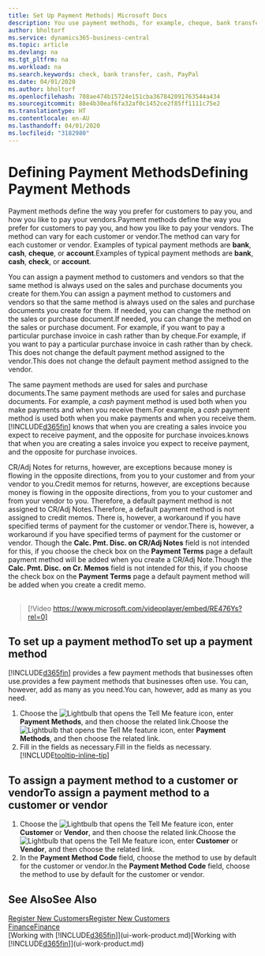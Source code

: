```yaml
---
title: Set Up Payment Methods| Microsoft Docs
description: You use payment methods, for example, cheque, bank transfer, cash, or PayPal, to define how sales and purchase invoices will be paid.
author: bholtorf
ms.service: dynamics365-business-central
ms.topic: article
ms.devlang: na
ms.tgt_pltfrm: na
ms.workload: na
ms.search.keywords: check, bank transfer, cash, PayPal
ms.date: 04/01/2020
ms.author: bholtorf
ms.openlocfilehash: 708ae474b15724e151cba367842091763544a434
ms.sourcegitcommit: 88e4b30eaf6fa32af0c1452ce2f85ff1111c75e2
ms.translationtype: HT
ms.contentlocale: en-AU
ms.lasthandoff: 04/01/2020
ms.locfileid: "3182980"
---
```

# <a name="defining-payment-methods"></a><span data-ttu-id="70302-103">Defining Payment Methods</span><span class="sxs-lookup"><span data-stu-id="70302-103">Defining Payment Methods</span></span>
<span data-ttu-id="70302-104">Payment methods define the way you prefer for customers to pay you, and how you like to pay your vendors.</span><span class="sxs-lookup"><span data-stu-id="70302-104">Payment methods define the way you prefer for customers to pay you, and how you like to pay your vendors.</span></span> <span data-ttu-id="70302-105">The method can vary for each customer or vendor.</span><span class="sxs-lookup"><span data-stu-id="70302-105">The method can vary for each customer or vendor.</span></span> <span data-ttu-id="70302-106">Examples of typical payment methods are **bank**, **cash**, **cheque**, or **account**.</span><span class="sxs-lookup"><span data-stu-id="70302-106">Examples of typical payment methods are **bank**, **cash**, **check**, or **account**.</span></span>

<span data-ttu-id="70302-107">You can assign a payment method to customers and vendors so that the same method is always used on the sales and purchase documents you create for them.</span><span class="sxs-lookup"><span data-stu-id="70302-107">You can assign a payment method to customers and vendors so that the same method is always used on the sales and purchase documents you create for them.</span></span> <span data-ttu-id="70302-108">If needed, you can change the method on the sales or purchase document.</span><span class="sxs-lookup"><span data-stu-id="70302-108">If needed, you can change the method on the sales or purchase document.</span></span> <span data-ttu-id="70302-109">For example, if you want to pay a particular purchase invoice in cash rather than by cheque.</span><span class="sxs-lookup"><span data-stu-id="70302-109">For example, if you want to pay a particular purchase invoice in cash rather than by check.</span></span> <span data-ttu-id="70302-110">This does not change the default payment method assigned to the vendor.</span><span class="sxs-lookup"><span data-stu-id="70302-110">This does not change the default payment method assigned to the vendor.</span></span>

<span data-ttu-id="70302-111">The same payment methods are used for sales and purchase documents.</span><span class="sxs-lookup"><span data-stu-id="70302-111">The same payment methods are used for sales and purchase documents.</span></span> <span data-ttu-id="70302-112">For example, a _cash_ payment method is used both when you make payments and when you receive them.</span><span class="sxs-lookup"><span data-stu-id="70302-112">For example, a _cash_ payment method is used both when you make payments and when you receive them.</span></span> [!INCLUDE[d365fin](includes/d365fin_md.md)] <span data-ttu-id="70302-113">knows that when you are creating a sales invoice you expect to receive payment, and the opposite for purchase invoices.</span><span class="sxs-lookup"><span data-stu-id="70302-113">knows that when you are creating a sales invoice you expect to receive payment, and the opposite for purchase invoices.</span></span>

<span data-ttu-id="70302-114">CR/Adj Notes for returns, however, are exceptions because money is flowing in the opposite directions, from you to your customer and from your vendor to you.</span><span class="sxs-lookup"><span data-stu-id="70302-114">Credit memos for returns, however, are exceptions because money is flowing in the opposite directions, from you to your customer and from your vendor to you.</span></span> <span data-ttu-id="70302-115">Therefore, a default payment method is not assigned to CR/Adj Notes.</span><span class="sxs-lookup"><span data-stu-id="70302-115">Therefore, a default payment method is not assigned to credit memos.</span></span> <span data-ttu-id="70302-116">There is, however, a workaround if you have specified terms of payment for the customer or vendor.</span><span class="sxs-lookup"><span data-stu-id="70302-116">There is, however, a workaround if you have specified terms of payment for the customer or vendor.</span></span> <span data-ttu-id="70302-117">Though the **Calc. Pmt. Disc. on CR/Adj Notes** field is not intended for this, if you choose the check box on the **Payment Terms** page a default payment method will be added when you create a CR/Adj Note.</span><span class="sxs-lookup"><span data-stu-id="70302-117">Though the **Calc. Pmt. Disc. on Cr. Memos** field is not intended for this, if you choose the check box on the **Payment Terms** page a default payment method will be added when you create a credit memo.</span></span> <br><br>  

> [!Video https://www.microsoft.com/videoplayer/embed/RE476Ys?rel=0]

## <a name="to-set-up-a-payment-method"></a><span data-ttu-id="70302-118">To set up a payment method</span><span class="sxs-lookup"><span data-stu-id="70302-118">To set up a payment method</span></span>
[!INCLUDE[d365fin](includes/d365fin_md.md)] <span data-ttu-id="70302-119">provides a few payment methods that businesses often use.</span><span class="sxs-lookup"><span data-stu-id="70302-119">provides a few payment methods that businesses often use.</span></span> <span data-ttu-id="70302-120">You can, however, add as many as you need.</span><span class="sxs-lookup"><span data-stu-id="70302-120">You can, however, add as many as you need.</span></span>

1. <span data-ttu-id="70302-121">Choose the ![Lightbulb that opens the Tell Me feature](media/ui-search/search_small.png "Tell me what you want to do") icon, enter **Payment Methods**, and then choose the related link.</span><span class="sxs-lookup"><span data-stu-id="70302-121">Choose the ![Lightbulb that opens the Tell Me feature](media/ui-search/search_small.png "Tell me what you want to do") icon, enter **Payment Methods**, and then choose the related link.</span></span>
2. <span data-ttu-id="70302-122">Fill in the fields as necessary.</span><span class="sxs-lookup"><span data-stu-id="70302-122">Fill in the fields as necessary.</span></span> [!INCLUDE[tooltip-inline-tip](includes/tooltip-inline-tip_md.md)]

## <a name="to-assign-a-payment-method-to-a-customer-or-vendor"></a><span data-ttu-id="70302-123">To assign a payment method to a customer or vendor</span><span class="sxs-lookup"><span data-stu-id="70302-123">To assign a payment method to a customer or vendor</span></span>
1. <span data-ttu-id="70302-124">Choose the ![Lightbulb that opens the Tell Me feature](media/ui-search/search_small.png "Tell me what you want to do") icon, enter **Customer** or **Vendor**, and then choose the related link.</span><span class="sxs-lookup"><span data-stu-id="70302-124">Choose the ![Lightbulb that opens the Tell Me feature](media/ui-search/search_small.png "Tell me what you want to do") icon, enter **Customer** or **Vendor**, and then choose the related link.</span></span>
2. <span data-ttu-id="70302-125">In the **Payment Method Code** field, choose the method to use by default for the customer or vendor.</span><span class="sxs-lookup"><span data-stu-id="70302-125">In the **Payment Method Code** field, choose the method to use by default for the customer or vendor.</span></span>

## <a name="see-also"></a><span data-ttu-id="70302-126">See Also</span><span class="sxs-lookup"><span data-stu-id="70302-126">See Also</span></span>
[<span data-ttu-id="70302-127">Register New Customers</span><span class="sxs-lookup"><span data-stu-id="70302-127">Register New Customers</span></span>](sales-how-register-new-customers.md)  
[<span data-ttu-id="70302-128">Finance</span><span class="sxs-lookup"><span data-stu-id="70302-128">Finance</span></span>](finance.md)  
<span data-ttu-id="70302-129">[Working with [!INCLUDE[d365fin](includes/d365fin_md.md)]](ui-work-product.md)</span><span class="sxs-lookup"><span data-stu-id="70302-129">[Working with [!INCLUDE[d365fin](includes/d365fin_md.md)]](ui-work-product.md)</span></span>  
